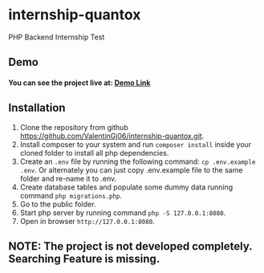 # internship-quantox
PHP Backend Internship Test

## Demo

#### You can see the project live at: [Demo Link](https://quantox.codexlab.agency/)

## Installation

1. Clone the repository from github https://github.com/ValentinGj06/internship-quantox.git.
2. Install composer to your system and run `composer install` inside your cloned folder to install all php dependencies.
3. Create an `.env` file by running the following command: `cp .env.example .env`. Or alternately you can just copy .env.example file to the same folder and re-name it to .env.
4. Create database tables and populate some dummy data running command `php migrations.php`.
5. Go to the public folder.
6. Start php server by running command `php -S 127.0.0.1:8080`.
7. Open in browser `http://127.0.0.1:8080`.

## NOTE: The project is not developed completely. Searching Feature is missing.
